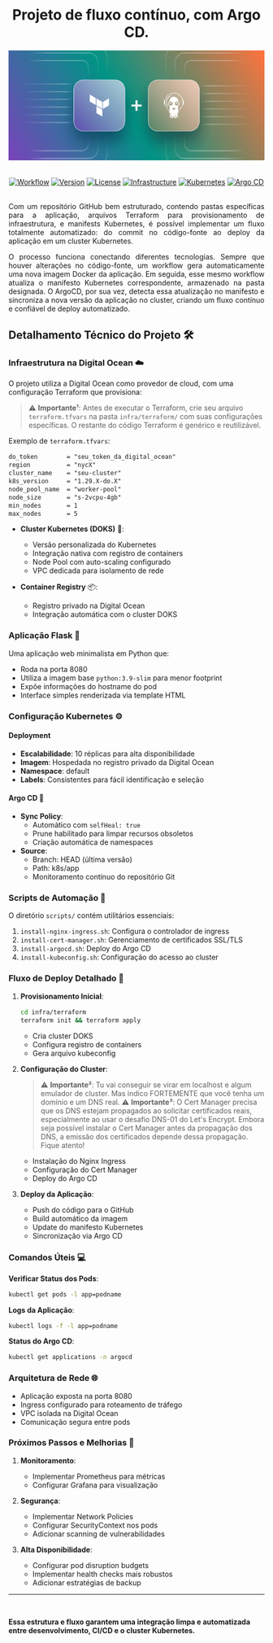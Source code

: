 <h1 align="center">Projeto de fluxo contínuo, com Argo CD.</h1>

<div align="center">
<img src="assets/banner2.png"/>
</div>

<br>

<div align="center">

[![Workflow](https://img.shields.io/github/actions/workflow/status/dellabeneta/project-argocd/build-deploy.yaml?color=success&label=Workflow&logo=githubactions)](https://github.com/dellabeneta/project-argocd/actions)
[![Version](https://img.shields.io/badge/Version-1.0.0-blue?logo=github)](https://github.com/dellabeneta/project-argocd/releases) [![License](https://img.shields.io/github/license/dellabeneta/project-argocd?label=License&color=blue&logo=opensourceinitiative)](https://github.com/dellabeneta/project-argocd/blob/main/LICENSE) [![Infrastructure](https://img.shields.io/badge/Infrastructure-Terraform-blue?logo=terraform)](https://github.com/dellabeneta/project-argocd/tree/main/infra/terraform) 
[![Kubernetes](https://img.shields.io/badge/Kubernetes-ready-brightgreen?logo=kubernetes)](https://kubernetes.io/docs/) [![Argo CD](https://img.shields.io/badge/Argo--CD-ready-brightgreen?logo=argo)](https://argo-cd.readthedocs.io/)
</div>
<br>

<div align="justify">
Com um repositório GitHub bem estruturado, contendo pastas específicas para a aplicação, arquivos Terraform para provisionamento de infraestrutura, e manifests Kubernetes, é possível implementar um fluxo totalmente automatizado: do commit no código-fonte ao deploy da aplicação em um cluster Kubernetes.
<p><p>
O processo funciona conectando diferentes tecnologias. Sempre que houver alterações no código-fonte, um workflow gera automaticamente uma nova imagem Docker da aplicação. Em seguida, esse mesmo workflow atualiza o manifesto Kubernetes correspondente, armazenado na pasta designada. O ArgoCD, por sua vez, detecta essa atualização no manifesto e sincroniza a nova versão da aplicação no cluster, criando um fluxo contínuo e confiável de deploy automatizado.
</div>

## Detalhamento Técnico do Projeto 🛠️

### Infraestrutura na Digital Ocean ☁️

O projeto utiliza a Digital Ocean como provedor de cloud, com uma configuração Terraform que provisiona:

> ⚠️ **Importante¹**: Antes de executar o Terraform, crie seu arquivo `terraform.tfvars` na pasta `infra/terraform/` com suas configurações específicas. O restante do código Terraform é genérico e reutilizável.

Exemplo de `terraform.tfvars`:
```hcl
do_token        = "seu_token_da_digital_ocean"
region          = "nycX"
cluster_name    = "seu-cluster"
k8s_version     = "1.29.X-do.X"
node_pool_name  = "worker-pool"
node_size       = "s-2vcpu-4gb"
min_nodes       = 1
max_nodes       = 5
```

- **Cluster Kubernetes (DOKS)** 🎯:
  - Versão personalizada do Kubernetes
  - Integração nativa com registro de containers
  - Node Pool com auto-scaling configurado
  - VPC dedicada para isolamento de rede

- **Container Registry** 📦:
  - Registro privado na Digital Ocean
  - Integração automática com o cluster DOKS

### Aplicação Flask 🐍

Uma aplicação web minimalista em Python que:
- Roda na porta 8080
- Utiliza a imagem base `python:3.9-slim` para menor footprint
- Expõe informações do hostname do pod
- Interface simples renderizada via template HTML

### Configuração Kubernetes ⚙️

#### Deployment
- **Escalabilidade**: 10 réplicas para alta disponibilidade
- **Imagem**: Hospedada no registro privado da Digital Ocean
- **Namespace**: default
- **Labels**: Consistentes para fácil identificação e seleção

#### Argo CD 🔄
- **Sync Policy**: 
  - Automático com `selfHeal: true`
  - Prune habilitado para limpar recursos obsoletos
  - Criação automática de namespaces
- **Source**: 
  - Branch: HEAD (última versão)
  - Path: k8s/app
  - Monitoramento contínuo do repositório Git

### Scripts de Automação 📜

O diretório `scripts/` contém utilitários essenciais:
1. `install-nginx-ingress.sh`: Configura o controlador de ingress
2. `install-cert-manager.sh`: Gerenciamento de certificados SSL/TLS
3. `install-argocd.sh`: Deploy do Argo CD
4. `install-kubeconfig.sh`: Configuração do acesso ao cluster

### Fluxo de Deploy Detalhado 🔄

1. **Provisionamento Inicial**:
   ```bash
   cd infra/terraform
   terraform init && terraform apply
   ```
   - Cria cluster DOKS
   - Configura registro de containers
   - Gera arquivo kubeconfig

2. **Configuração do Cluster**:

   >⚠️ **Importante²**: Tu vai conseguir se virar em localhost e algum emulador de cluster. Mas indico FORTEMENTE que você tenha um domínio e um DNS real.
   > ⚠️ **Importante³**: O Cert Manager precisa que os DNS estejam propagados ao solicitar certificados reais, especialmente ao usar o desafio DNS-01 do Let's Encrypt. Embora seja possível instalar o Cert Manager antes da propagação dos DNS, a emissão dos certificados depende dessa propagação. Fique atento!

   - Instalação do Nginx Ingress
   - Configuração do Cert Manager
   - Deploy do Argo CD
   
3. **Deploy da Aplicação**:
   - Push do código para o GitHub
   - Build automático da imagem
   - Update do manifesto Kubernetes
   - Sincronização via Argo CD

### Comandos Úteis 💻

**Verificar Status dos Pods**:
```bash
kubectl get pods -l app=podname
```

**Logs da Aplicação**:
```bash
kubectl logs -f -l app=podname
```

**Status do Argo CD**:
```bash
kubectl get applications -n argocd
```

### Arquitetura de Rede 🌐

- Aplicação exposta na porta 8080
- Ingress configurado para roteamento de tráfego
- VPC isolada na Digital Ocean
- Comunicação segura entre pods

### Próximos Passos e Melhorias 🎯

1. **Monitoramento**:
   - Implementar Prometheus para métricas
   - Configurar Grafana para visualização

2. **Segurança**:
   - Implementar Network Policies
   - Configurar SecurityContext nos pods
   - Adicionar scanning de vulnerabilidades

3. **Alta Disponibilidade**:
   - Configurar pod disruption budgets
   - Implementar health checks mais robustos
   - Adicionar estratégias de backup

---

<br>

**Essa estrutura e fluxo garantem uma integração limpa e automatizada entre desenvolvimento, CI/CD e o cluster Kubernetes.** 
